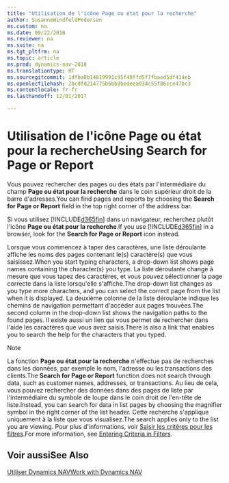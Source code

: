 ```yaml
---
title: "Utilisation de l'icône Page ou état pour la recherche"
author: SusanneWindfeldPedersen
ms.custom: na
ms.date: 09/22/2016
ms.reviewer: na
ms.suite: na
ms.tgt_pltfrm: na
ms.topic: article
ms.prod: dynamics-nav-2018
ms.translationtype: HT
ms.sourcegitcommit: 1dfba8b14019991c95f40ffd5f7fbaed5df414eb
ms.openlocfilehash: 2bcdfd214775b6bb9bedeea034c55f86cce47bc3
ms.contentlocale: fr-fr
ms.lasthandoff: 12/01/2017

---
```


# <a name="using-search-for-page-or-report"></a><span data-ttu-id="1dc01-102">Utilisation de l'icône Page ou état pour la recherche</span><span class="sxs-lookup"><span data-stu-id="1dc01-102">Using Search for Page or Report</span></span>
<span data-ttu-id="1dc01-103">Vous pouvez rechercher des pages ou des états par l'intermédiaire du champ **Page ou état pour la recherche** dans le coin supérieur droit de la barre d'adresses.</span><span class="sxs-lookup"><span data-stu-id="1dc01-103">You can find pages and reports by choosing the **Search for Page or Report** field in the top right corner of the address bar.</span></span>

<span data-ttu-id="1dc01-104">Si vous utilisez [!INCLUDE[d365fin](includes/d365fin_md.md)] dans un navigateur, recherchez plutôt l'icône **Page ou état pour la recherche**.</span><span class="sxs-lookup"><span data-stu-id="1dc01-104">If you use [!INCLUDE[d365fin](includes/d365fin_md.md)] in a browser, look for the **Search for Page or Report** icon instead.</span></span>

<span data-ttu-id="1dc01-105">Lorsque vous commencez à taper des caractères, une liste déroulante affiche les noms des pages contenant le(s) caractère(s) que vous saisissez.</span><span class="sxs-lookup"><span data-stu-id="1dc01-105">When you start typing characters, a drop-down list shows page names containing the character(s) you type.</span></span> <span data-ttu-id="1dc01-106">La liste déroulante change à mesure que vous tapez des caractères, et vous pouvez sélectionner la page correcte dans la liste lorsqu'elle s'affiche.</span><span class="sxs-lookup"><span data-stu-id="1dc01-106">The drop-down list changes as you type more characters, and you can select the correct page from the list when it is displayed.</span></span> <span data-ttu-id="1dc01-107">La deuxième colonne de la liste déroulante indique les chemins de navigation permettant d'accéder aux pages trouvées.</span><span class="sxs-lookup"><span data-stu-id="1dc01-107">The second column in the drop-down list shows the navigation paths to the found pages.</span></span> <span data-ttu-id="1dc01-108">Il existe aussi un lien qui vous permet de rechercher dans l'aide les caractères que vous avez saisis.</span><span class="sxs-lookup"><span data-stu-id="1dc01-108">There is also a link that enables you to search the help for the characters that you typed.</span></span>

> [!NOTE]  
>   <span data-ttu-id="1dc01-109">La fonction **Page ou état pour la recherche** n'effectue pas de recherches dans les données, par exemple le nom, l'adresse ou les transactions des clients.</span><span class="sxs-lookup"><span data-stu-id="1dc01-109">The **Search for Page or Report** function does not search through data, such as customer names, addresses, or transactions.</span></span> <span data-ttu-id="1dc01-110">Au lieu de cela, vous pouvez rechercher des données dans des pages de liste par l'intermédiaire du symbole de loupe dans le coin droit de l'en-tête de liste.</span><span class="sxs-lookup"><span data-stu-id="1dc01-110">Instead, you can search for data in list pages by choosing the magnifier symbol in the right corner of the list header.</span></span> <span data-ttu-id="1dc01-111">Cette recherche s'applique uniquement à la liste que vous visualisez.</span><span class="sxs-lookup"><span data-stu-id="1dc01-111">The search applies only to the list you are viewing.</span></span> <span data-ttu-id="1dc01-112">Pour plus d'informations, voir [Saisir les critères pour les filtres](ui-enter-criteria-filters.md).</span><span class="sxs-lookup"><span data-stu-id="1dc01-112">For more information, see [Entering Criteria in Filters](ui-enter-criteria-filters.md).</span></span>  

## <a name="see-also"></a><span data-ttu-id="1dc01-113">Voir aussi</span><span class="sxs-lookup"><span data-stu-id="1dc01-113">See Also</span></span>
[<span data-ttu-id="1dc01-114">Utiliser Dynamics NAV</span><span class="sxs-lookup"><span data-stu-id="1dc01-114">Work with Dynamics NAV</span></span>](ui-work-product.md)

